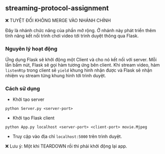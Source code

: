 ## streaming-protocol-assignment

❌ TUYỆT ĐỐI KHÔNG MERGE VÀO NHÁNH CHÍNH

Đây là nhánh chức năng của phần mở rộng. Ở nhánh này phát triển thêm tính năng kết nối trình chơi video tới trình duyệt thông qua Flask.

### Nguyên lý hoạt động

Ứng dụng Flask sẽ khởi động một Client và cho nó kết nối với server. 
Mỗi lần bấm nút, Flask sẽ gọi hàm tương ứng bên client.
Khi stream video, hàm `listenRtp` trong client sẽ `yield` khung hình nhận được và Flask sẽ nhận nhiệm vụ stream từng khung hình tới trình duyệt.

### Cách sử dụng
- Khởi tạo server
```
python Server.py <server-port>
```
- Khởi tạo Flask client
```
python App.py localhost <server-port> <client-port> movie.Mjpeg
```
- Truy cập vào địa chỉ `localhost:5000` trên trình duyệt.

❌ Lưu ý: Một khi TEARDOWN rồi thì phải khởi động lại app.